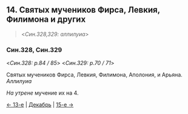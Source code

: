 ## 14. Святых мучеников Фирса, Левкия, Филимона и других 

> <*Син.328,329: аллилуиа*>

### Син.328, Син.329

<*Син.328: p.84 / 85*>
<*Син.329: p.70 / 71*>

Святых мучеников Фирса, Левкия, Филимона, Аполония, и Арьяна. *Аллилуиа*

*На утрене* мучение их на 4.

[← 13-е](12_13_SAB.ru.md) | [Декабрь](README.md#14-й) | [15-е →](12_15_SAB.ru.md)
